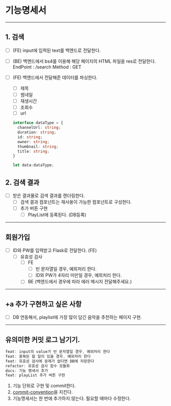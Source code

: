 # 기능명세서

---

## 1. 검색

- [ ] (FE) input에 입력된 text를 백엔드로 전달한다.
- [ ] (BE) 백엔드에서 bs4를 이용해 해당 페이지의 HTML 파일을 res로 전달한다.
      EndPoint : /search
      Method : GET
- [ ] (FE) 백엔드에서 전달해준 데이터를 파싱한다.

  - [ ] 제목
  - [ ] 썸네일
  - [ ] 재생시간
  - [ ] 조회수
  - [ ] url

  ```ts
  interface dataType = {
    channelUrl: string;
    duration: string;
    id: string;
    owner: string;
    thumbnail: string;
    title: string;
  }

  let data:dataType;
  ```

## 2. 검색 결과

- [ ] 받은 결과물로 검색 결과를 렌더링한다.
  - [ ] 검색 결과 컴포넌트는 재사용이 가능한 컴포넌트로 구성한다.
  - [ ] 추가 버튼 구현
    - [ ] PlayList에 등록된다. (DB등록)

---

## 회원가입

- [ ] ID와 PW를 입력받고 Flask로 전달한다. (FE)
  - [ ] 유효성 검사
    - [ ] FE
      - [ ] 빈 문자열일 경우, 예외처리 한다.
      - [ ] ID와 PW가 4자리 미만일 경우, 예외처리 한다.
    - [ ] BE (백엔드에서 경우에 따라 에러 메시지 전달해주세요.)

---

## +a 추가 구현하고 싶은 사항

- [ ] DB 연동해서, playlist에 가장 많이 담긴 음악을 추천하는 페이지 구현.

---

## 유의미한 커밋 로그 남기기.

```jsx
feat: input의 value가 빈 문자열일 경우, 예외처리 한다
feat: 중복된 할 일이 있을 경우, 예외처리 한다
feat: 유효성 검사에 문제가 없다면 DB에 저장한다
refactor: 유효성 검사 함수 모듈화
docs: 기능 명세서 추가
feat: playList 추가 버튼 구현
```

1. 기능 단위로 구현 및 commit한다.
2. [commit-convention](https://github.com/pengooseDev/Interactive-Study/blob/main/docs/convention/commit.md)을 지킨다.
3. 기능명세서는 한 번에 추가하지 않는다. 필요할 때마다 수정한다.
